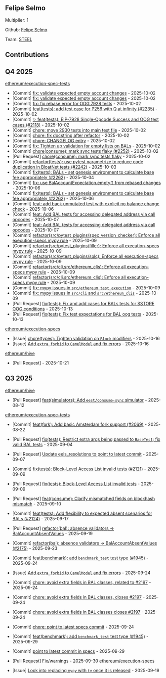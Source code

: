 ## Felipe Selmo

Multiplier: 1

Github: [Felipe Selmo](https://github.com/fselmo/)

Team: [STEEL](https://github.com/ethereum/execution-spec-tests)

## Contributions

## Q4 2025


[ethereum/execution-spec-tests](https://github.com/ethereum/execution-spec-tests)
* [Commit] [fix: validate expected empty account changes](https://github.com/ethereum/execution-spec-tests/commit/817ad0f786bfde2c3194210746db23b241173938) - 2025-10-02
* [Commit] [fix: validate expected empty account changes](https://github.com/ethereum/execution-spec-tests/commit/a954e50ab7aa0218e3c5c632cb78e03a88f90187) - 2025-10-02
* [Commit] [fix: fix rebase error for OOG 7928 tests](https://github.com/ethereum/execution-spec-tests/commit/d79d2f6a817862bfd9ef971a40bbffda2f56b7f2) - 2025-10-02
* [Commit] [feat(tests): add test case for P256 with Q at infinity (#2235)](https://github.com/ethereum/execution-spec-tests/commit/90b15e6c82bda3c73b514af99fd024e524f57231) - 2025-10-02
* [Commit] [✨ feat(tests): EIP-7928 Single-Opcode Success and OOG test cases (#2118)](https://github.com/ethereum/execution-spec-tests/commit/ae9b597612c37a0c7c6961747cf8062cf1e4ff66) - 2025-10-02
* [Commit] [chore: move 2930 tests into main test file](https://github.com/ethereum/execution-spec-tests/commit/0c6bf2bc8c9160aa4cdd9db7cce9bba4153739c0) - 2025-10-02
* [Commit] [chore: fix docstring after refactor](https://github.com/ethereum/execution-spec-tests/commit/2c0817f64df8827dcbaa5963ef0832f35149065b) - 2025-10-02
* [Commit] [chore: CHANGELOG entry](https://github.com/ethereum/execution-spec-tests/commit/750dd35bcbb3be12a93a16cfc798bbf0c58a8f00) - 2025-10-02
* [Commit] [fix: Tighten up validation for empty lists on BALs](https://github.com/ethereum/execution-spec-tests/commit/9140acef0f50bc8ec13e49435234e12d7dd907f4) - 2025-10-02
* [Commit] [chore(consume): mark sync tests flaky (#2252)](https://github.com/ethereum/execution-spec-tests/commit/835e0a741f8143e69c39c6c8766c3befc1e07f6a) - 2025-10-02
* [Pull Request] [chore(consume): mark sync tests flaky](https://github.com/ethereum/execution-spec-tests/pull/2252) - 2025-10-02
* [Commit] [refactor(tests): use pytest parametrize to reduce code duplication in BloatNet tests (#2242)](https://github.com/ethereum/execution-spec-tests/commit/14d7a5decede68a343fa2047adb139f9fbc957c1) - 2025-10-03
* [Commit] [fix(tests): BALs - set genesis environment to calculate base fee appropriately (#2262)](https://github.com/ethereum/execution-spec-tests/commit/ef11a98dd378e9ec07f86edc31246e826b9efff8) - 2025-10-04
* [Commit] [fix: use BalAccountExpectation.empty() from rebased changes](https://github.com/ethereum/execution-spec-tests/commit/ddd70d7a957c56f53a032506f72b8f20fc204606) - 2025-10-06
* [Commit] [fix(tests): BALs - set genesis environment to calculate base fee appropriately (#2262)](https://github.com/ethereum/execution-spec-tests/commit/ef11a98dd378e9ec07f86edc31246e826b9efff8) - 2025-10-06
* [Commit] [feat: add back unmutated test with explicit no balance change check](https://github.com/ethereum/execution-spec-tests/commit/346f4e2a9a15806722aa078394ca52e692ec79c8) - 2025-10-06
* [Commit] [feat: Add BAL tests for accessing delegated address via call opcodes](https://github.com/ethereum/execution-spec-tests/commit/a73376d0ad0c1b60563cac2e8fe57a83774d733f) - 2025-10-07
* [Commit] [feat: Add BAL tests for accessing delegated address via call opcodes](https://github.com/ethereum/execution-spec-tests/commit/c1599e2ec3f01fb956002ca2681049286962c212) - 2025-10-07
* [Commit] [refactor(src/pytest_plugins/spec_version_checker): Enforce all execution-specs mypy rule](https://github.com/ethereum/execution-spec-tests/commit/ec9bb95234be93002ce645860af25465ed6a7c29) - 2025-10-09
* [Commit] [refactor(src/pytest_plugins/filler): Enforce all execution-specs mypy rule](https://github.com/ethereum/execution-spec-tests/commit/e230d53dbec57c10a5e9e290e01494cb28eb47a8) - 2025-10-09
* [Commit] [refactor(src/pytest_plugins/solc): Enforce all execution-specs mypy rule](https://github.com/ethereum/execution-spec-tests/commit/095bf01be2ded5cce32a5a5d870af6464dfa1606) - 2025-10-09
* [Commit] [refactor(src/cli,src/ethereum_clis): Enforce all execution-specs mypy rule](https://github.com/ethereum/execution-spec-tests/commit/626487c4aa603f216e9b90e97112c2a56cc53afd) - 2025-10-09
* [Commit] [refactor(src/cli,src/ethereum_clis): Enforce all execution-specs mypy rule](https://github.com/ethereum/execution-spec-tests/commit/c5d9c35cdd6935861f4ebfa7b8e6364dc76cdfdf) - 2025-10-09
* [Commit] [fix: mypy issues in `src/ethereum_test_execution`](https://github.com/ethereum/execution-spec-tests/commit/8edc6ce8ef0b35a4838fcfa0e014a8548e0ad1d9) - 2025-10-09
* [Commit] [fix: mypy issues in `src/cli` and `src/ethereum_clis`](https://github.com/ethereum/execution-spec-tests/commit/257558972b4cef8299b765a95d5d5002c62d9ecb) - 2025-10-09
* [Pull Request] [fix(tests): Fix and add cases for BALs tests for SSTORE OOG conditions](https://github.com/ethereum/execution-spec-tests/pull/2297) - 2025-10-13
* [Pull Request] [fix(tests): Fix test expectations for BAL oog tests](https://github.com/ethereum/execution-spec-tests/pull/2293) - 2025-10-13

[ethereum/execution-specs](https://github.com/ethereum/execution-specs)
* [Issue] [chore(types): Tighten validation on `Block` modifiers](https://github.com/ethereum/execution-specs/issues/1626) - 2025-10-16
* [Issue] [Add `extra_forbid` to `CamelModel` and fix errors](https://github.com/ethereum/execution-specs/issues/1612) - 2025-10-16

[ethereum/hive](https://github.com/ethereum/hive)
* [Pull Request] []() - 2025-10-21
## Q3 2025

[ethereum/hive](https://github.com/ethereum/hive)
* [Pull Request] [feat(simulators): Add ``eest/consume-sync`` simulator](https://github.com/ethereum/hive/pull/1328) - 2025-08-12

[ethereum/execution-spec-tests](https://github.com/ethereum/execution-spec-tests)
* [Commit] [feat(fork): Add basic Amsterdam fork support (#2069)](https://github.com/ethereum/execution-spec-tests/commit/90592a8187fc39f90b8d6c7a0770e37e3fb0d8c7) - 2025-08-22
* [Pull Request] [fix(tests): Restrict extra args being passed to `BaseTest`; fix valid BAL tests](https://github.com/ethereum/execution-spec-tests/pull/2102) - 2025-09-04
* [Pull Request] [Update eels_resolutions to point to latest commit](https://github.com/ethereum/execution-spec-tests/pull/2106) - 2025-09-07
* [Commit] [fix(tests): Block-Level Access List invalid tests (#2121)](https://github.com/ethereum/execution-spec-tests/commit/5f6205837a9fc8cd4e05993204e373acc79605ad) - 2025-09-09
* [Pull Request] [fix(tests): Block-Level Access List invalid tests](https://github.com/ethereum/execution-spec-tests/pull/2121) - 2025-09-09
* [Pull Request] [feat(consume): Clarify mismatched fields on blockhash mismatch](https://github.com/ethereum/execution-spec-tests/pull/2126) - 2025-09-10
* [Commit] [feat(tests): Add flexibility to expected absent scenarios for BALs (#2124)](https://github.com/ethereum/execution-spec-tests/commit/291fe00e65d82e05ca2bd5e7a49e4ac4a8c7a5b9) - 2025-09-17
* [Pull Request] [refactor(bal): absence validators -> BalAccountAbsentValues](https://github.com/ethereum/execution-spec-tests/pull/2175) - 2025-09-19

* [Commit] [refactor(bal): absence validators -> BalAccountAbsentValues (#2175)](https://github.com/ethereum/execution-spec-tests/commit/99af8e3870bdc05a1997785080549f09ceb3a945) - 2025-09-23
* [Commit] [feat(benchmark): add `benchmark_test` test type (#1945)](https://github.com/ethereum/execution-spec-tests/commit/a2f28413de99d10d349844872a860a340cb2f345) - 2025-09-24
* [Issue] [Add `extra_forbid` to `CamelModel` and fix errors](https://github.com/ethereum/execution-spec-tests/issues/2198) - 2025-09-24
* [Commit] [chore: avoid extra fields in BAL classes, related to #2197](https://github.com/ethereum/execution-spec-tests/commit/88fdf5e6c33f5d1b6e39a26a73d676486cbe6bd8) - 2025-09-24
* [Commit] [chore: avoid extra fields in BAL classes, closes #2197](https://github.com/ethereum/execution-spec-tests/commit/50d376a8138cd93487b82e04d3144863d7eaed08) - 2025-09-24
* [Commit] [chore: avoid extra fields in BAL classes closes #2197](https://github.com/ethereum/execution-spec-tests/commit/febdd5f94a4603bbd24db162765cbba1bae822c3) - 2025-09-24
* [Commit] [chore: point to latest specs commit](https://github.com/ethereum/execution-spec-tests/commit/43bfb815864a9dfd83b47ec7094c1826dd6ed43c) - 2025-09-24
* [Commit] [feat(benchmark): add `benchmark_test` test type (#1945)](https://github.com/ethereum/execution-spec-tests/commit/a2f28413de99d10d349844872a860a340cb2f345) - 2025-09-29
* [Commit] [point to latest commit in specs](https://github.com/ethereum/execution-spec-tests/commit/2e1d2dc9f54e4fbf2520cbb8c0eca34b666371cd) - 2025-09-29
* [Pull Request] [Fix/warnings](https://github.com/ethereum/execution-spec-tests/pull/2239) - 2025-09-30
[ethereum/execution-specs](https://github.com/ethereum/execution-specs)
* [Issue] [Look into replacing `mypy` with `ty` once it is released](https://github.com/ethereum/execution-specs/issues/1431) - 2025-09-19
